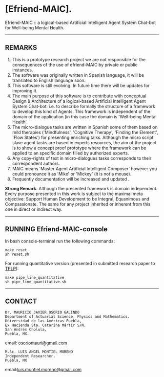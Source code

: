 # [Efriend-MAIC]. 

Efriend-MAIC :: a logical-based Artificial Intelligent Agent System Chat-bot for Well-being Mental Health.


---
REMARKS
---
1. This is a prototype research project we are not responsible for the consequences of the use of efriend-MAIC by private or public instances. 
2. The software was originally written in Spanish language, it will be translated to English language soon.
3. This software is still evolving. In future time there will be updates for improving it.
4. The main purpose of this software is to contribute with conceptual Design & Architecture of a logical-based Artificial Intelligent Agent System Chat-bot: i.e. to describe formally the structure of a framework to develop this kind of Agents.
This framework is independent of the domain of the application (in this case the domain is 'Well-being Mental Health'.
5. The micro-dialogue tasks are written in Spanish some of them based on mild therapies ('Mindfulness', 'Cognitive Therapy', 'Finding the Element', 'Flow States') for presenting enriching talks. Although the micro script slave agent tasks are based in experts resources, the aim of the project is to show a concept proof prototype where the framework can be applied to an specific domain filled by authorized experts.
6. Any copy-rights of text in micro-dialogues tasks corresponds to their correspondent authors.
7. MAIC means 'Master Agent Artificial Intelligent Composer' however you could pronounce it as 'Mike' or 'Mickey' (it is not a mouse).
8. Frequently documentation will be increased and updated .

**Strong Remark.** Although the presented framework is domain independent. Every purpose presented in this work is subject to the maximal meta objective: Support Human Development to be Integral, Equanimous and Compassionate. The same for any project inherited or inherent from this one in direct or indirect way.

---
RUNNING Efriend-MAIC-console
---

In bash console-terminal run the following commands: 

```
make reset
sh reset.sh
```

For running quantitative version (presented in submitted research paper to [TPLP](https://www.cambridge.org/core/journals/theory-and-practice-of-logic-programming)):

```
make pipe_line_quantitative
sh pipe_line_quantitative.sh
```

---
CONTACT
---
```
Dr. MAURICIO JAVIER OSORIO GALINDO
Department of Actuarial Science, Physics and Mathematics.
Universidad de las Américas Puebla, 
Ex Hacienda Sta. Catarina Mártir S/N. 
San Andrés Cholula, 
Puebla, MX.
```
email: osoriomauri@gmail.com

```
M.Sc. LUIS ANGEL MONTIEL MORENO 
Independent Researcher.
Puebla, MX
```
email:luis.montiel.moreno@gmail.com

